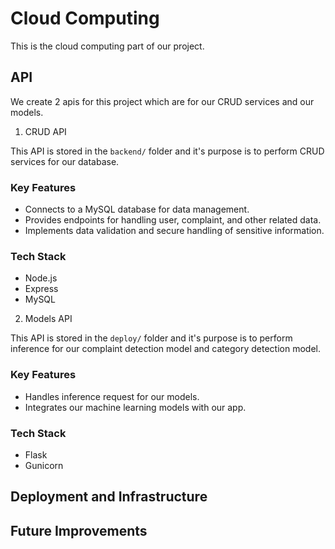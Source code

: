 # Cloud Computing

This is the cloud computing part of our project.

## API

We create 2 apis for this project which are for our CRUD services and our models.

1. CRUD API

This API is stored in the `backend/` folder and it's purpose is to perform CRUD services for our database.

### Key Features

- Connects to a MySQL database for data management.
- Provides endpoints for handling user, complaint, and other related data.
- Implements data validation and secure handling of sensitive information.

### Tech Stack
- Node.js  
- Express
- MySQL

2. Models API

This API is stored in the `deploy/` folder and it's purpose is to perform inference for our complaint detection model and category detection model.

### Key Features

- Handles inference request for our models.
- Integrates our machine learning models with our app.

### Tech Stack
- Flask
- Gunicorn

## Deployment and Infrastructure

## Future Improvements